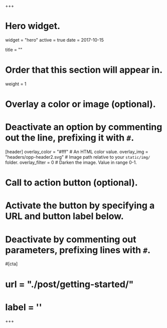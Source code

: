 +++
# Hero widget.
widget = "hero"
active = true
date = 2017-10-15

title = ""

# Order that this section will appear in.
weight = 1

# Overlay a color or image (optional).
#   Deactivate an option by commenting out the line, prefixing it with `#`.
[header]
  overlay_color = "#fff"  # An HTML color value.
  overlay_img = "headers/opp-header2.svg"  # Image path relative to your `static/img/` folder.
  overlay_filter = 0  # Darken the image. Value in range 0-1.

# Call to action button (optional).
#   Activate the button by specifying a URL and button label below.
#   Deactivate by commenting out parameters, prefixing lines with `#`.
#[cta]
#  url = "./post/getting-started/"
#  label = ''
+++  
<br><br><br>
<br><br><br><br>

